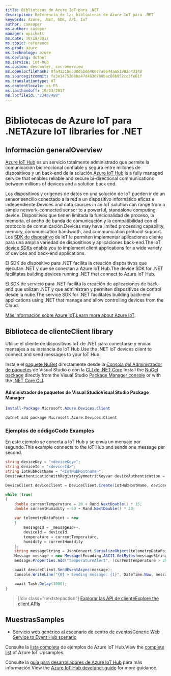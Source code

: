 ```yaml
---
title: Bibliotecas de Azure IoT para .NET
description: Referencia de las bibliotecas de Azure IoT para .NET
keywords: Azure, .NET, SDK, API, IoT
author: camsoper
ms.author: casoper
manager: wpickett
ms.date: 10/19/2017
ms.topic: reference
ms.prod: azure
ms.technology: azure
ms.devlang: dotnet
ms.service: iot-hub
ms.custom: devcenter, svc-overview
ms.openlocfilehash: 0fa4121becd0d5bd646077a9644a651903c43348
ms.sourcegitcommit: fe3e1475208ba47d4630788bac88b952cc3fe61f
ms.translationtype: HT
ms.contentlocale: es-ES
ms.lasthandoff: 10/23/2017
ms.locfileid: "23487488"
---
```

# <a name="azure-iot-libraries-for-net"></a><span data-ttu-id="27ee1-104">Bibliotecas de Azure IoT para .NET</span><span class="sxs-lookup"><span data-stu-id="27ee1-104">Azure IoT libraries for .NET</span></span>

## <a name="overview"></a><span data-ttu-id="27ee1-105">Información general</span><span class="sxs-lookup"><span data-stu-id="27ee1-105">Overview</span></span>

<span data-ttu-id="27ee1-106">[Azure IoT Hub](https://azure.microsoft.com/services/iot-hub/) es un servicio totalmente administrado que permite la comunicación bidireccional confiable y segura entre millones de dispositivos y un back-end de la solución.</span><span class="sxs-lookup"><span data-stu-id="27ee1-106">[Azure IoT Hub](https://azure.microsoft.com/services/iot-hub/) is a fully managed service that enables reliable and secure bi-directional communications between millions of devices and a solution back end.</span></span>

<span data-ttu-id="27ee1-107">Los dispositivos y orígenes de datos en una solución de IoT pueden ir de un sensor sencillo conectado a la red a un dispositivo informático eficaz e independiente.</span><span class="sxs-lookup"><span data-stu-id="27ee1-107">Devices and data sources in an IoT solution can range from a simple network-connected sensor to a powerful, standalone computing device.</span></span> <span data-ttu-id="27ee1-108">Dispositivos que tienen limitada la funcionalidad de proceso, la memoria, el ancho de banda de comunicación y la compatibilidad con el protocolo de comunicación.</span><span class="sxs-lookup"><span data-stu-id="27ee1-108">Devices may have limited processing capability, memory, communication bandwidth, and communication protocol support.</span></span> <span data-ttu-id="27ee1-109">Los [SDK de dispositivo](https://docs.microsoft.com/azure/iot-hub/iot-hub-devguide-sdks) de IoT le permiten implementar aplicaciones cliente para una amplia variedad de dispositivos y aplicaciones back-end.</span><span class="sxs-lookup"><span data-stu-id="27ee1-109">The IoT [device SDKs](https://docs.microsoft.com/azure/iot-hub/iot-hub-devguide-sdks) enable you to implement client applications for a wide variety of devices and back-end applications.</span></span>

<span data-ttu-id="27ee1-110">El SDK de dispositivo para .NET facilita la creación dispositivos que ejecutan .NET y que se conectan a Azure IoT Hub.</span><span class="sxs-lookup"><span data-stu-id="27ee1-110">The device SDK for .NET facilitates building devices running .NET that connect to Azure IoT Hub.</span></span>

<span data-ttu-id="27ee1-111">El SDK de servicio para .NET facilita la creación de aplicaciones de back-end que utilizan .NET y que administran y permiten dispositivos de control desde la nube.</span><span class="sxs-lookup"><span data-stu-id="27ee1-111">The service SDK for .NET facilitates building back-end applications using .NET that manage and allow controlling devices from the Cloud.</span></span>

<span data-ttu-id="27ee1-112">[Más información sobre Azure IoT](https://docs.microsoft.com/azure/iot-hub/).</span><span class="sxs-lookup"><span data-stu-id="27ee1-112">[Learn more about Azure IoT](https://docs.microsoft.com/azure/iot-hub/).</span></span>


## <a name="client-library"></a><span data-ttu-id="27ee1-113">Biblioteca de cliente</span><span class="sxs-lookup"><span data-stu-id="27ee1-113">Client library</span></span>

<span data-ttu-id="27ee1-114">Utilice el cliente de dispositivos IoT de .NET para conectarse y enviar mensajes a su instancia de IoT Hub.</span><span class="sxs-lookup"><span data-stu-id="27ee1-114">Use the .NET IoT devices client to connect and send messages to your IoT Hub.</span></span>

<span data-ttu-id="27ee1-115">Instale el [paquete NuGet]( https://www.nuget.org/packages/Microsoft.Azure.Devices.Client) directamente desde la [Consola del Administrador de paquetes][PackageManager] de Visual Studio o con la [CLI de .NET Core][DotNetCLI].</span><span class="sxs-lookup"><span data-stu-id="27ee1-115">Install the [NuGet package]( https://www.nuget.org/packages/Microsoft.Azure.Devices.Client) directly from the Visual Studio [Package Manager console][PackageManager] or with the [.NET Core CLI][DotNetCLI].</span></span>

#### <a name="visual-studio-package-manager"></a><span data-ttu-id="27ee1-116">Administrador de paquetes de Visual Studio</span><span class="sxs-lookup"><span data-stu-id="27ee1-116">Visual Studio Package Manager</span></span>

```powershell
Install-Package Microsoft.Azure.Devices.Client
```

```bash
dotnet add package Microsoft.Azure.Devices.Client
```
### <a name="code-examples"></a><span data-ttu-id="27ee1-117">Ejemplos de código</span><span class="sxs-lookup"><span data-stu-id="27ee1-117">Code Examples</span></span> 

<span data-ttu-id="27ee1-118">En este ejemplo se conecta a IoT Hub y se envía un mensaje por segundo.</span><span class="sxs-lookup"><span data-stu-id="27ee1-118">This example connects to the IoT Hub and sends one message per second.</span></span>

```csharp
string deviceKey = "<deviceKey>";
string deviceId = "<deviceId>";
string iotHubHostName = "<IoTHubHostname>";
DeviceAuthenticationWithRegistrySymmetricKeyvar deviceAuthentication = new DeviceAuthenticationWithRegistrySymmetricKey(deviceId, deviceKey);

DeviceClient deviceClient = DeviceClient.Create(iotHubHostName, deviceAuthentication, TransportType.Mqtt);

while (true)
{
    double currentTemperature = 20 + Rand.NextDouble() * 15;
    double currentHumidity = 60 + Rand.NextDouble() * 20;

    var telemetryDataPoint = new
    {
        messageId = _messageId++,
        deviceId = deviceId,
        temperature = currentTemperature,
        humidity = currentHumidity
    };
    string messageString = JsonConvert.SerializeObject(telemetryDataPoint);
    Message message = new Message(Encoding.ASCII.GetBytes(messageString));
    message.Properties.Add("temperatureAlert", (currentTemperature > 30) ? "true" : "false");

    await deviceClient.SendEventAsync(message);
    Console.WriteLine("{0} > Sending message: {1}", DateTime.Now, messageString);

    await Task.Delay(1000);
}
```


> [!div class="nextstepaction"]
> [<span data-ttu-id="27ee1-119">Explorar las API de cliente</span><span class="sxs-lookup"><span data-stu-id="27ee1-119">Explore the client APIs</span></span>](/dotnet/api/overview/azure/iot/client)

## <a name="samples"></a><span data-ttu-id="27ee1-120">Muestras</span><span class="sxs-lookup"><span data-stu-id="27ee1-120">Samples</span></span>

- [<span data-ttu-id="27ee1-121">Servicio web genérico al escenario de centro de eventos</span><span class="sxs-lookup"><span data-stu-id="27ee1-121">Generic Web Service to Event Hub scenario</span></span>](https://azure.microsoft.com/resources/samples/event-hubs-dotnet-importfromweb/)

<span data-ttu-id="27ee1-122">Consulte la [lista completa](https://azure.microsoft.com/resources/samples/?platform=dotnet&service=iot-hub) de ejemplos de Azure IoT Hub.</span><span class="sxs-lookup"><span data-stu-id="27ee1-122">View the [complete list](https://azure.microsoft.com/resources/samples/?platform=dotnet&service=iot-hub) of Azure IoT Upsamples.</span></span>

<span data-ttu-id="27ee1-123">Consulte la [guía para desarrolladores de Azure IoT Hub](https://docs.microsoft.com/azure/iot-hub/iot-hub-devguide) para más información.</span><span class="sxs-lookup"><span data-stu-id="27ee1-123">View the [Azure IoT Hub developer guide](https://docs.microsoft.com/azure/iot-hub/iot-hub-devguide) for more guidance.</span></span>

[PackageManager]: https://docs.microsoft.com/nuget/tools/package-manager-console
[DotNetCLI]: https://docs.microsoft.com/dotnet/core/tools/dotnet-add-package
